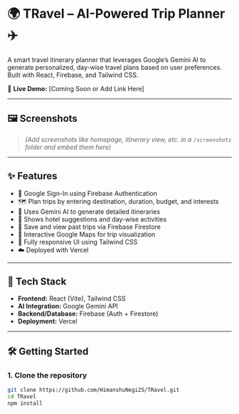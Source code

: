 # 🌍 TRavel – AI-Powered Trip Planner ✈️

A smart travel itinerary planner that leverages Google’s Gemini AI to generate personalized, day-wise travel plans based on user preferences. Built with React, Firebase, and Tailwind CSS.

🚀 **Live Demo:** [Coming Soon or Add Link Here]

---

## 🖼️ Screenshots

> *(Add screenshots like homepage, itinerary view, etc. in a `/screenshots` folder and embed them here)*

---

## ✨ Features

- 🔐 Google Sign-In using Firebase Authentication
- 🗺️ Plan trips by entering destination, duration, budget, and interests
- 🤖 Uses Gemini AI to generate detailed itineraries
- 🏨 Shows hotel suggestions and day-wise activities
- 💾 Save and view past trips via Firebase Firestore
- 📍 Interactive Google Maps for trip visualization
- 🎨 Fully responsive UI using Tailwind CSS
- ☁️ Deployed with Vercel

---

## 🧰 Tech Stack

- **Frontend:** React (Vite), Tailwind CSS
- **AI Integration:** Google Gemini API
- **Backend/Database:** Firebase (Auth + Firestore)
- **Deployment:** Vercel

---

## 🛠️ Getting Started

### 1. Clone the repository
```bash
git clone https://github.com/HimanshuNegi25/TRavel.git
cd TRavel
npm install
